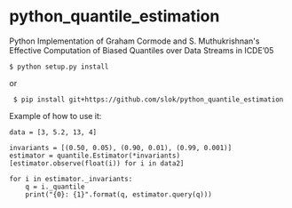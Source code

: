python_quantile_estimation
==========================

Python Implementation of Graham Cormode and S. Muthukrishnan's Effective Computation of Biased Quantiles over Data Streams in ICDE’05

    $ python setup.py install

or

     $ pip install git+https://github.com/slok/python_quantile_estimation

Example of how to use it:

    data = [3, 5.2, 13, 4]

    invariants = [(0.50, 0.05), (0.90, 0.01), (0.99, 0.001)]
    estimator = quantile.Estimator(*invariants)
    [estimator.observe(float(i)) for i in data2]

    for i in estimator._invariants:
        q = i._quantile
        print("{0}: {1}".format(q, estimator.query(q)))
